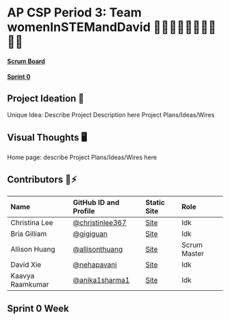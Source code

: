 # AP CSP Period 3: Team womenInSTEMandDavid 👩‍💻👩‍💻👩‍💻👩‍💻🧑‍💻

#### [Scrum Board](https://github.com/christinlee367/womenInSTEMandDavid/projects/1)

#### [Sprint 0]()

## Project Ideation 🚀
Unique Idea: Describe Project Description here Project Plans/Ideas/Wires<br>

## Visual Thoughts 🖥
Home page: describe Project Plans/Ideas/Wires here<br>

## Contributors 👋⚡️
| Name | GitHub ID and Profile | Static Site | Role |
|:-----|:----------------------|:------|:--------|
| Christina Lee | [@christinlee367](https://github.com/christinlee367) | [Site](https://github.com/christinlee367/christinlee367.github.io) | Idk
| Bria Gilliam | [@gigiguan](https://github.com/gigiguan) | [Site](http://b-g101.github.io) | Idk
| Allison Huang | [@allisonthuang](https://github.com/allisonthuang) | [Site](https://github.com/allisonthuang/allisonthuang.github.io) | Scrum Master
| David Xie | [@nehapavani](https://github.com/nehapavani) | [Site](https://github.com/David-Xie123/David-Xie123.github.io) | Idk
| Kaavya Raamkumar | [@anika1sharma1](https://github.com/anika1sharma1) | [Site](https://github.com/rkaavya/rkaavya.github.io) | Idk

## Sprint 0 Week
